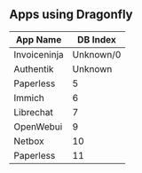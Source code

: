 ## Apps using Dragonfly

| App Name     | DB Index  |
|--------------|-----------|
| Invoiceninja | Unknown/0 |
| Authentik    | Unknown   |
| Paperless    | 5         |
| Immich       | 6         |
| Librechat    | 7         |
| OpenWebui    | 9         |
| Netbox       | 10        |
| Paperless    | 11        |
